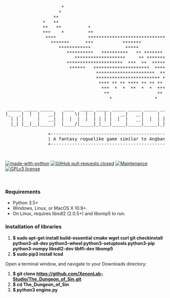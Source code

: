 <pre>
 
                     *                                                   *
                    *                                                     *
                  **                                                       **
              *   **                                                       **   *
              **   **          *                               *          **   **
              ***    *         **                             **         *    ***
               ****            *********************************            ****
                 *******      ***           *******           ***      *******
                    ************             *****             ************
                       **********   **********   ** *******   **********
                          *******************     ** ****************
                       *********************  ***  **  *****************
                        ******   *********************  ******   ******
                                  **********************  ***
                                  ************************ **
                                   **** ** ** **** ** ** **
                                    ***  *  *  **  *  *  ***
                                     **                  **
                                       *                *

 _____ _____ _____    ____  _____ _____ _____ _____ _____ _____    _____ _____    _____ _____ _____ 
|_   _|  |  |   __|  |    \|  |  |   | |   __|   __|     |   | |  |     |   __|  |   __|     |   | |
  | | |     |   __|  |  |  |  |  | | | |  |  |   __|  |  | | | |  |  |  |   __|  |__   |-   -| | | |
  |_| |__|__|_____|  |____/|_____|_|___|_____|_____|_____|_|___|  |_____|__|     |_____|_____|_|___|

                +----------------------------------------------------------------+
                | A fantasy roguelike game similar to Angband and Dwarf Fortress |
                +----------------------------------------------------------------+
</pre>
<br>

[![made-with-python](https://img.shields.io/badge/Made%20with-Python-1f425f.svg)](https://www.python.org/)
[![GitHub pull-requests closed](https://img.shields.io/github/issues-pr-closed/Naereen/StrapDown.js.svg)](https://github.com/XenonLab-Studio/The_Dungeon_of_Sin/pulls)
[![Maintenance](https://img.shields.io/badge/Maintained%3F-yes-green.svg)](https://github.com/XenonLab-Studio/The_Dungeon_of_Sin/graphs/commit-activity)
[![GPLv3 license](https://img.shields.io/badge/License-GPLv3-blue.svg)](https://www.gnu.org/licenses/gpl-3.0.en.html)

<br>

### Requirements

- Python 3.5+ <br>
- Windows, Linux, or MacOS X 10.9+. <br>
- On Linux, requires libsdl2 (2.0.5+) and libomp5 to run. <br>

### Installation of libraries

1. **$ sudo apt-get install build-essential cmake wget curl git checkinstall python3-all-dev python3-wheel python3-setuptools python3-pip python3-numpy libsdl2-dev libffi-dev libomp5** <br>
2. **$ sudo pip3 install tcod** <br>

Open a terminal window, and navigate to your Downloads directory: <br>
1. **$ git clone https://github.com/XenonLab-Studio/The_Dungeon_of_Sin.git** <br>
2. **$ cd The_Dungeon_of_Sin** <br>
3. **$ python3 engine.py** <br>
